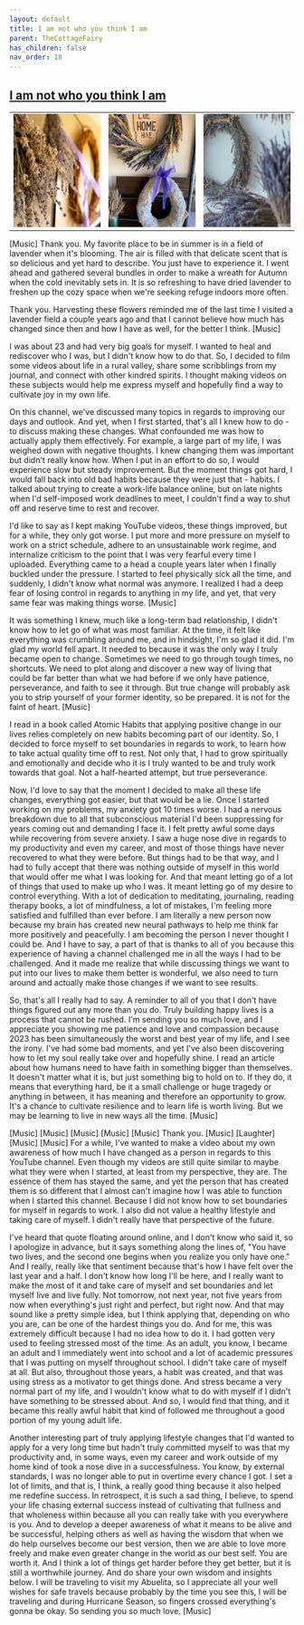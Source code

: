 ```yaml
---
layout: default
title: I am not who you think I am
parent: TheCottageFairy
has_children: false
nav_order: 18
---
```


## [I am not who you think I am](https://www.youtube.com/watch?v=QHfuiT1Y7Hw)

<div>
<table align="center">
	<tr>
		<td align="center">
			<img src="../../posters/I_am_not_who_you_think_I_am-[QHfuiT1Y7Hw]/generated_00.png" height="200" width="200"/>
		</td>
		<td align="center">
			<img src="../../posters/I_am_not_who_you_think_I_am-[QHfuiT1Y7Hw]/generated_01.png" height="200" width="200"/>
		</td>
		<td align="center">
			<img src="../../posters/I_am_not_who_you_think_I_am-[QHfuiT1Y7Hw]/generated_02.png" height="200" width="200"/>
		</td>
	</tr>
</table>
</div>

[Music] Thank you. My favorite place to be in summer is in a field of lavender when it's blooming. The air is filled with that delicate scent that is so delicious and yet hard to describe. You just have to experience it. I went ahead and gathered several bundles in order to make a wreath for Autumn when the cold inevitably sets in. It is so refreshing to have dried lavender to freshen up the cozy space when we're seeking refuge indoors more often.

Thank you. Harvesting these flowers reminded me of the last time I visited a lavender field a couple years ago and that I cannot believe how much has changed since then and how I have as well, for the better I think. [Music]

I was about 23 and had very big goals for myself. I wanted to heal and rediscover who I was, but I didn't know how to do that. So, I decided to film some videos about life in a rural valley, share some scribblings from my journal, and connect with other kindred spirits. I thought making videos on these subjects would help me express myself and hopefully find a way to cultivate joy in my own life.

On this channel, we've discussed many topics in regards to improving our days and outlook. And yet, when I first started, that's all I knew how to do - to discuss making these changes. What confounded me was how to actually apply them effectively. For example, a large part of my life, I was weighed down with negative thoughts. I knew changing them was important but didn't really know how. When I put in an effort to do so, I would experience slow but steady improvement. But the moment things got hard, I would fall back into old bad habits because they were just that - habits. I talked about trying to create a work-life balance online, but on late nights when I'd self-imposed work deadlines to meet, I couldn't find a way to shut off and reserve time to rest and recover.

I'd like to say as I kept making YouTube videos, these things improved, but for a while, they only got worse. I put more and more pressure on myself to work on a strict schedule, adhere to an unsustainable work regime, and internalize criticism to the point that I was very fearful every time I uploaded. Everything came to a head a couple years later when I finally buckled under the pressure. I started to feel physically sick all the time, and suddenly, I didn't know what normal was anymore. I realized I had a deep fear of losing control in regards to anything in my life, and yet, that very same fear was making things worse. [Music]

It was something I knew, much like a long-term bad relationship, I didn't know how to let go of what was most familiar. At the time, it felt like everything was crumbling around me, and in hindsight, I'm so glad it did. I'm glad my world fell apart. It needed to because it was the only way I truly became open to change. Sometimes we need to go through tough times, no shortcuts. We need to plot along and discover a new way of living that could be far better than what we had before if we only have patience, perseverance, and faith to see it through. But true change will probably ask you to strip yourself of your former identity, so be prepared. It is not for the faint of heart. [Music]

I read in a book called Atomic Habits that applying positive change in our lives relies completely on new habits becoming part of our identity. So, I decided to force myself to set boundaries in regards to work, to learn how to take actual quality time off to rest. Not only that, I had to grow spiritually and emotionally and decide who it is I truly wanted to be and truly work towards that goal. Not a half-hearted attempt, but true perseverance.

Now, I'd love to say that the moment I decided to make all these life changes, everything got easier, but that would be a lie. Once I started working on my problems, my anxiety got 10 times worse. I had a nervous breakdown due to all that subconscious material I'd been suppressing for years coming out and demanding I face it. I felt pretty awful some days while recovering from severe anxiety. I saw a huge nose dive in regards to my productivity and even my career, and most of those things have never recovered to what they were before. But things had to be that way, and I had to fully accept that there was nothing outside of myself in this world that would offer me what I was looking for. And that meant letting go of a lot of things that used to make up who I was. It meant letting go of my desire to control everything. With a lot of dedication to meditating, journaling, reading therapy books, a lot of mindfulness, a lot of mistakes, I'm feeling more satisfied and fulfilled than ever before. I am literally a new person now because my brain has created new neural pathways to help me think far more positively and peacefully. I am becoming the person I never thought I could be. And I have to say, a part of that is thanks to all of you because this experience of having a channel challenged me in all the ways I had to be challenged. And it made me realize that while discussing things we want to put into our lives to make them better is wonderful, we also need to turn around and actually make those changes if we want to see results.

So, that's all I really had to say. A reminder to all of you that I don't have things figured out any more than you do. Truly building happy lives is a process that cannot be rushed. I'm sending you so much love, and I appreciate you showing me patience and love and compassion because 2023 has been simultaneously the worst and best year of my life, and I see the irony. I've had some bad moments, and yet I've also been discovering how to let my soul really take over and hopefully shine. I read an article about how humans need to have faith in something bigger than themselves. It doesn't matter what it is, but just something big to hold on to. If they do, it means that everything hard, be it a small challenge or huge tragedy or anything in between, it has meaning and therefore an opportunity to grow. It's a chance to cultivate resilience and to learn life is worth living. But we may be learning to live in new ways all the time. [Music]

[Music] [Music] [Music] [Music] [Music] Thank you. [Music] [Laughter] [Music] [Music] For a while, I've wanted to make a video about my own awareness of how much I have changed as a person in regards to this YouTube channel. Even though my videos are still quite similar to maybe what they were when I started, at least from my perspective, they are. The essence of them has stayed the same, and yet the person that has created them is so different that I almost can't imagine how I was able to function when I started this channel. Because I did not know how to set boundaries for myself in regards to work. I also did not value a healthy lifestyle and taking care of myself. I didn't really have that perspective of the future.

I've heard that quote floating around online, and I don't know who said it, so I apologize in advance, but it says something along the lines of, "You have two lives, and the second one begins when you realize you only have one." And I really, really like that sentiment because that's how I have felt over the last year and a half. I don't know how long I'll be here, and I really want to make the most of it and take care of myself and set boundaries and let myself live and live fully. Not tomorrow, not next year, not five years from now when everything's just right and perfect, but right now. And that may sound like a pretty simple idea, but I think applying that, depending on who you are, can be one of the hardest things you do. And for me, this was extremely difficult because I had no idea how to do it. I had gotten very used to feeling stressed most of the time. As an adult, you know, I became an adult and I immediately went into school and a lot of academic pressures that I was putting on myself throughout school. I didn't take care of myself at all. But also, throughout those years, a habit was created, and that was using stress as a motivator to get things done. And stress became a very normal part of my life, and I wouldn't know what to do with myself if I didn't have something to be stressed about. And so, I would find that thing, and it became this really awful habit that kind of followed me throughout a good portion of my young adult life.

Another interesting part of truly applying lifestyle changes that I'd wanted to apply for a very long time but hadn't truly committed myself to was that my productivity and, in some ways, even my career and work outside of my home kind of took a nose dive in a successfulness. You know, by external standards, I was no longer able to put in overtime every chance I got. I set a lot of limits, and that is, I think, a really good thing because it also helped me redefine success. In retrospect, it is such a sad thing, I believe, to spend your life chasing external success instead of cultivating that fullness and that wholeness within because all you can really take with you everywhere is you. And to develop a deeper awareness of what it means to be alive and be successful, helping others as well as having the wisdom that when we do help ourselves become our best version, then we are able to love more freely and make even greater change in the world as our best self. You are worth it. And I think a lot of things get harder before they get better, but it is still a worthwhile journey. And do share your own wisdom and insights below. I will be traveling to visit my Abuelita, so I appreciate all your well wishes for safe travels because probably by the time you see this, I will be traveling and during Hurricane Season, so fingers crossed everything's gonna be okay. So sending you so much love. [Music]